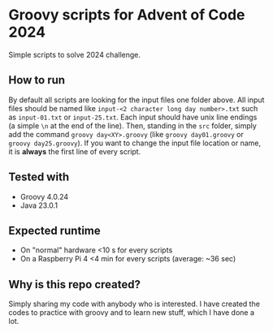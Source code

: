 # Groovy scripts for Advent of Code 2024

Simple scripts to solve 2024 challenge.

## How to run

By default all scripts are looking for the input files one folder above. All input files should be named like `input-<2 character long day number>.txt` such as `input-01.txt` or `input-25.txt`. 
Each input should have unix line endings (a simple `\n` at the end of the line). Then, standing in the `src` folder, simply add the command `groovy day<XY>.groovy` (like `groovy day01.groovy` or
`groovy day25.groovy`). If you want to change the input file location or name, it is __always__ the first line of every script.

## Tested with
* Groovy 4.0.24
* Java 23.0.1

## Expected runtime
* On "normal" hardware <10 s for every scripts
* On a Raspberry Pi 4 <4 min for every scripts (average: ~36 sec)

## Why is this repo created?
Simply sharing my code with anybody who is interested. I have created the codes to practice with groovy and to learn new stuff, which I have done a lot.
